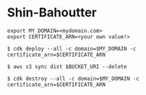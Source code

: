 # Shin-Bahoutter

```
export MY_DOMAIN=<mydomain.com>
export CERTIFICATE_ARN=<your own value!>
```

```
$ cdk deploy --all -c domain=$MY_DOMAIN -c certificate_arn=$CERTIFICATE_ARN
```

```
$ aws s3 sync dist $BUCKET_URI --delete
```

```
$ cdk destroy --all -c domain=$MY_DOMAIN -c certificate_arn=$CERTIFICATE_ARN
```

